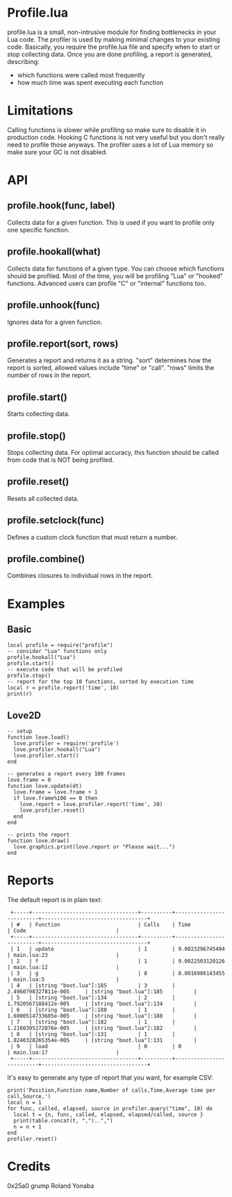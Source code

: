 # Profile.lua
profile.lua is a small, non-intrusive module for finding bottlenecks in your Lua code.
The profiler is used by making minimal changes to your existing code.
Basically, you require the profile.lua file and specify when to start or stop collecting data.
Once you are done profiling, a report is generated, describing:
- which functions were called most frequently
- how much time was spent executing each function

# Limitations
Calling functions is slower while profiling so make sure to disable it in production code.
Hooking C functions is not very useful but you don't really need to profile those anyways.
The profiler uses a lot of Lua memory so make sure your GC is not disabled.

# API
## profile.hook(func, label)
Collects data for a given function.
This is used if you want to profile only one specific function.

## profile.hookall(what)
Collects data for functions of a given type.
You can choose which functions should be profiled.
Most of the time, you will be profiling "Lua" or "hooked" functions.
Advanced users can profile "C" or "internal" functions too.

## profile.unhook(func)
Ignores data for a given function.

## profile.report(sort, rows)
Generates a report and returns it as a string.
"sort" determines how the report is sorted, allowed values include "time" or "call".
"rows" limits the number of rows in the report.

## profile.start()
Starts collecting data.

## profile.stop()
Stops collecting data.
For optimal accuracy, this function should be called from code that is NOT being profiled.

## profile.reset()
Resets all collected data.

## profile.setclock(func)
Defines a custom clock function that must return a number.

## profile.combine()
Combines closures to individual rows in the report.

# Examples
## Basic
~~~~
local profile = require("profile")
-- consider "Lua" functions only
profile.hookall("Lua")
profile.start()
-- execute code that will be profiled
profile.stop()
-- report for the top 10 functions, sorted by execution time
local r = profile.report('time', 10)
print(r)
~~~~

## Love2D
~~~~
-- setup
function love.load()
  love.profiler = require('profile') 
  love.profiler.hookall("Lua")
  love.profiler.start()
end

-- generates a report every 100 frames
love.frame = 0
function love.update(dt)
  love.frame = love.frame + 1
  if love.frame%100 == 0 then
    love.report = love.profiler.report('time', 20)
    love.profiler.reset()
  end
end

-- prints the report
function love.draw()
  love.graphics.print(love.report or "Please wait...")
end
~~~~

# Reports
The default report is in plain text:
~~~~
 +-----+----------------------------------+----------+--------------------------+----------------------------------+
 | #   | Function                         | Calls    | Time                     | Code                             |
 +-----+----------------------------------+----------+--------------------------+----------------------------------+
 | 1   | update                           | 1        | 9.0023296745494          | main.lua:23                      |
 | 2   | f                                | 1        | 9.0022503120126          | main.lua:12                      |
 | 3   | g                                | 8        | 8.0016986143455          | main.lua:5                       |
 | 4   | [string "boot.lua"]:185          | 3        | 2.4960798327811e-005     | [string "boot.lua"]:185          |
 | 5   | [string "boot.lua"]:134          | 2        | 1.7920567188412e-005     | [string "boot.lua"]:134          |
 | 6   | [string "boot.lua"]:188          | 1        | 1.6000514733605e-005     | [string "boot.lua"]:188          |
 | 7   | [string "boot.lua"]:182          | 1        | 1.2160395272076e-005     | [string "boot.lua"]:182          |
 | 8   | [string "boot.lua"]:131          | 1        | 1.0240328265354e-005     | [string "boot.lua"]:131          |
 | 9   | load                             | 0        | 0                        | main.lua:17                      |
 +-----+----------------------------------+----------+--------------------------+----------------------------------+
~~~~

It's easy to generate any type of report that you want, for example CSV:

~~~~
print('Position,Function name,Number of calls,Time,Average time per call,Source,')
local n = 1
for func, called, elapsed, source in profiler.query("time", 10) do
  local t = {n, func, called, elapsed, elapsed/called, source }
  print(table.concat(t, ",")..",")
  n = n + 1
end
profiler.reset()
~~~~

Credits
=======
0x25a0
grump
Roland Yonaba